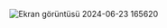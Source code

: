 
![Ekran görüntüsü 2024-06-23 165620](https://github.com/zelissof/WosApp/assets/120017515/722962b5-7e75-4421-b0af-d8355f11d4bf)
